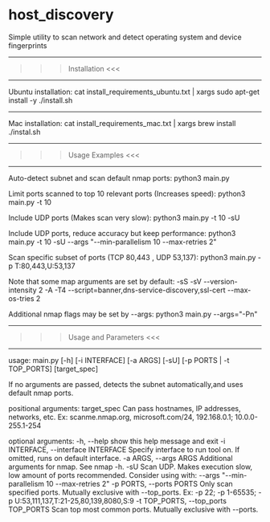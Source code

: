 # host_discovery
Simple utility to scan network and detect operating system and device fingerprints

__________________________________________________________________________________________
>>> Installation <<<
__________________________________________________________________________________________
Ubuntu installation:
cat install_requirements_ubuntu.txt | xargs sudo apt-get install -y 
./install.sh

__________________________________________________________________________________________
Mac installation:
cat install_requirements_mac.txt | xargs brew install 
./instal.sh

__________________________________________________________________________________________
>>> Usage Examples <<<
__________________________________________________________________________________________
Auto-detect subnet and scan default nmap ports:
python3 main.py

Limit ports scanned to top 10 relevant ports (Increases speed):
python3 main.py -t 10

Include UDP ports (Makes scan very slow):
python3 main.py -t 10 -sU

Include UDP ports, reduce accuracy but keep performance:
python3 main.py -t 10 -sU --args "--min-parallelism 10 --max-retries 2"

Scan specific subset of ports (TCP 80,443 , UDP 53,137):
python3 main.py -p T:80,443,U:53,137 

Note that some map arguments are set by default:
-sS 
-sV --version-intensity 2 
-A 
-T4 
--script=banner,dns-service-discovery,ssl-cert 
--max-os-tries 2

Additional nmap flags may be set by --args:
python3 main.py --args="-Pn"
__________________________________________________________________________________________
>>> Usage and Parameters <<< 
__________________________________________________________________________________________
usage: main.py [-h] [-i INTERFACE] [-a ARGS] [-sU] [-p PORTS | -t TOP_PORTS] [target_spec]

If no arguments are passed, detects the subnet automatically,and uses default nmap ports.

positional arguments:
  target_spec           Can pass hostnames, IP addresses, networks, etc.
                        Ex: scanme.nmap.org, microsoft.com/24, 192.168.0.1; 10.0.0-255.1-254

optional arguments:
  -h, --help            show this help message and exit
  -i INTERFACE, --interface INTERFACE
                        Specify interface to run tool on. If omitted, runs on default interface.
  -a ARGS, --args ARGS  Additional arguments for nmap. See nmap -h.
  -sU                   Scan UDP. Makes execution slow, low amount of ports recommended.
                        Consider using with:
                        	--args "--min-parallelism 10 --max-retries 2"
  -p PORTS, --ports PORTS
                        Only scan specified ports. Mutually exclusive with --top_ports.
                        Ex: -p 22; -p 1-65535; -p U:53,111,137,T:21-25,80,139,8080,S:9
  -t TOP_PORTS, --top_ports TOP_PORTS
                        Scan top <number> most common ports. Mutually exclusive with --ports.
